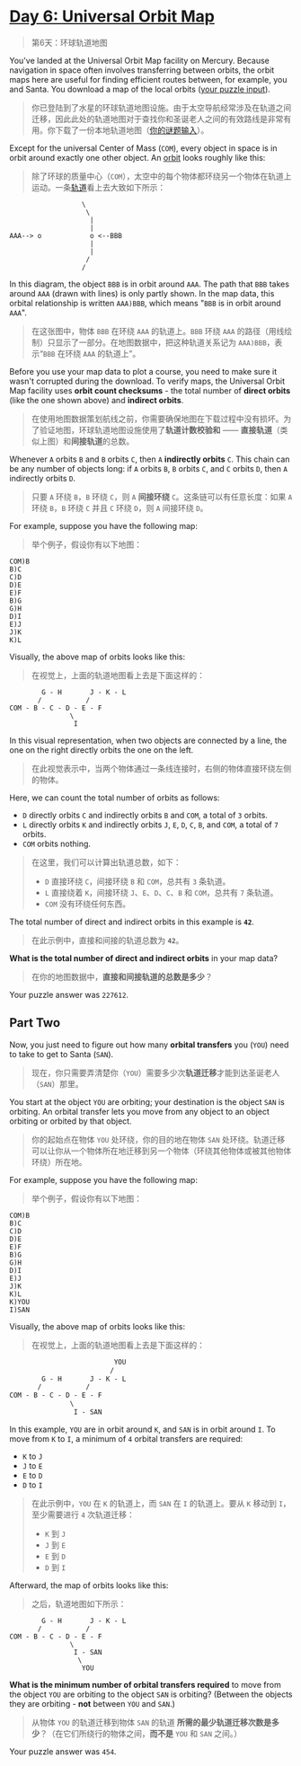 # [Day 6: Universal Orbit Map](https://adventofcode.com/2019/day/6)

> 第6天：环球轨道地图

You've landed at the Universal Orbit Map facility on Mercury. Because navigation in space often involves transferring between orbits, the orbit maps here are useful for finding efficient routes between, for example, you and Santa. You download a map of the local orbits ([your puzzle input](day6.txt)).

> 你已登陆到了水星的环球轨道地图设施。由于太空导航经常涉及在轨道之间迁移，因此此处的轨道地图对于查找你和圣诞老人之间的有效路线是非常有用。你下载了一份本地轨道地图（[你的谜题输入](day6.txt)）。

Except for the universal Center of Mass (`COM`), every object in space is in orbit around exactly one other object. An [orbit](https://en.wikipedia.org/wiki/Orbit) looks roughly like this:

> 除了环球的质量中心（`COM`），太空中的每个物体都环绕另一个物体在轨道上运动。一条[轨道](https://en.wikipedia.org/wiki/Orbit)看上去大致如下所示：

```'
                  \
                   \
                    |
                    |
AAA--> o            o <--BBB
                    |
                    |
                   /
                  /
```

In this diagram, the object `BBB` is in orbit around `AAA`. The path that `BBB` takes around `AAA` (drawn with lines) is only partly shown. In the map data, this orbital relationship is written `AAA)BBB`, which means "`BBB` is in orbit around `AAA`".

> 在这张图中，物体 `BBB` 在环绕 `AAA` 的轨道上。`BBB` 环绕 `AAA` 的路径（用线绘制）只显示了一部分。在地图数据中，把这种轨道关系记为 `AAA)BBB`，表示“`BBB` 在环绕 `AAA` 的轨道上”。

Before you use your map data to plot a course, you need to make sure it wasn't corrupted during the download. To verify maps, the Universal Orbit Map facility uses **orbit count checksums** - the total number of **direct orbits** (like the one shown above) and **indirect orbits**.

> 在使用地图数据策划航线之前，你需要确保地图在下载过程中没有损坏。为了验证地图，环球轨道地图设施使用了**轨道计数校验和** —— **直接轨道**（类似上图）和**间接轨道**的总数。

Whenever `A` orbits `B` and `B` orbits `C`, then `A` **indirectly orbits** `C`. This chain can be any number of objects long: if `A` orbits `B`, `B` orbits `C`, and `C` orbits `D`, then `A` indirectly orbits `D`.

> 只要 `A` 环绕 `B`，`B` 环绕 `C`，则 `A` **间接环绕** `C`。这条链可以有任意长度：如果 `A` 环绕 `B`，`B` 环绕 `C` 并且 `C` 环绕 `D`，则 `A` 间接环绕 `D`。

For example, suppose you have the following map:

> 举个例子，假设你有以下地图：

```'
COM)B
B)C
C)D
D)E
E)F
B)G
G)H
D)I
E)J
J)K
K)L
```

Visually, the above map of orbits looks like this:

> 在视觉上，上面的轨道地图看上去是下面这样的：

```'
        G - H       J - K - L
       /           /
COM - B - C - D - E - F
               \
                I
```

In this visual representation, when two objects are connected by a line, the one on the right directly orbits the one on the left.

> 在此视觉表示中，当两个物体通过一条线连接时，右侧的物体直接环绕左侧的物体。

Here, we can count the total number of orbits as follows:

- `D` directly orbits `C` and indirectly orbits `B` and `COM`, a total of `3` orbits.
- `L` directly orbits `K` and indirectly orbits `J`, `E`, `D`, `C`, `B`, and `COM`, a total of `7` orbits.
- `COM` orbits nothing.

> 在这里，我们可以计算出轨道总数，如下：
>
> - `D` 直接环绕 `C`，间接环绕 `B` 和 `COM`，总共有 `3` 条轨道。
> - `L` 直接绕着 `K`，间接环绕 `J`、`E`、`D`、`C`、`B` 和 `COM`，总共有 `7` 条轨道。
> - `COM` 没有环绕任何东西。

The total number of direct and indirect orbits in this example is **`42`**.

> 在此示例中，直接和间接的轨道总数为 **`42`**。

**What is the total number of direct and indirect orbits** in your map data?

> 在你的地图数据中，**直接和间接轨道的总数是多少**？

Your puzzle answer was `227612`.

## Part Two

Now, you just need to figure out how many **orbital transfers** you (`YOU`) need to take to get to Santa (`SAN`).

> 现在，你只需要弄清楚你（`YOU`）需要多少次**轨道迁移**才能到达圣诞老人（`SAN`）那里。

You start at the object `YOU` are orbiting; your destination is the object `SAN` is orbiting. An orbital transfer lets you move from any object to an object orbiting or orbited by that object.

> 你的起始点在物体 `YOU` 处环绕，你的目的地在物体 `SAN` 处环绕。轨道迁移可以让你从一个物体所在地迁移到另一个物体（环绕其他物体或被其他物体环绕）所在地。

For example, suppose you have the following map:

> 举个例子，假设你有以下地图：

```'
COM)B
B)C
C)D
D)E
E)F
B)G
G)H
D)I
E)J
J)K
K)L
K)YOU
I)SAN
```

Visually, the above map of orbits looks like this:

> 在视觉上，上面的轨道地图看上去是下面这样的：

```diff
                          YOU
                         /
        G - H       J - K - L
       /           /
COM - B - C - D - E - F
               \
                I - SAN
```

In this example, `YOU` are in orbit around `K`, and `SAN` is in orbit around `I`. To move from `K` to `I`, a minimum of `4` orbital transfers are required:

- `K` to `J`
- `J` to `E`
- `E` to `D`
- `D` to `I`

> 在此示例中，`YOU` 在 `K` 的轨道上，而 `SAN` 在 `I` 的轨道上。要从 `K` 移动到 `I`，至少需要进行 `4` 次轨道迁移：
>
> - `K` 到 `J`
> - `J` 到 `E`
> - `E` 到 `D`
> - `D` 到 `I`

Afterward, the map of orbits looks like this:

> 之后，轨道地图如下所示：

```'
        G - H       J - K - L
       /           /
COM - B - C - D - E - F
               \
                I - SAN
                 \
                  YOU
```

**What is the minimum number of orbital transfers required** to move from the object `YOU` are orbiting to the object `SAN` is orbiting? (Between the objects they are orbiting - **not** between `YOU` and `SAN`.)

> 从物体 `YOU` 的轨道迁移到物体 `SAN` 的轨道 **所需的最少轨道迁移次数是多少**？（在它们所绕行的物体之间，**而不是** `YOU` 和 `SAN` 之间。）

Your puzzle answer was `454`.

